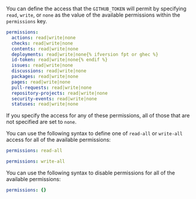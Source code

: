 You can define the access that the `GITHUB_TOKEN` will permit by specifying `read`, `write`, or `none` as the value of the available permissions within the `permissions` key.

```yaml
permissions:
  actions: read|write|none
  checks: read|write|none
  contents: read|write|none
  deployments: read|write|none{% ifversion fpt or ghec %}
  id-token: read|write|none{% endif %}
  issues: read|write|none
  discussions: read|write|none
  packages: read|write|none
  pages: read|write|none
  pull-requests: read|write|none
  repository-projects: read|write|none
  security-events: read|write|none
  statuses: read|write|none
```

If you specify the access for any of these permissions, all of those that are not specified are set to `none`.

You can use the following syntax to define one of `read-all` or `write-all` access for all of the available permissions:

```yaml
permissions: read-all
```

```yaml
permissions: write-all
```

You can use the following syntax to disable permissions for all of the available permissions:

```yaml
permissions: {}
```
